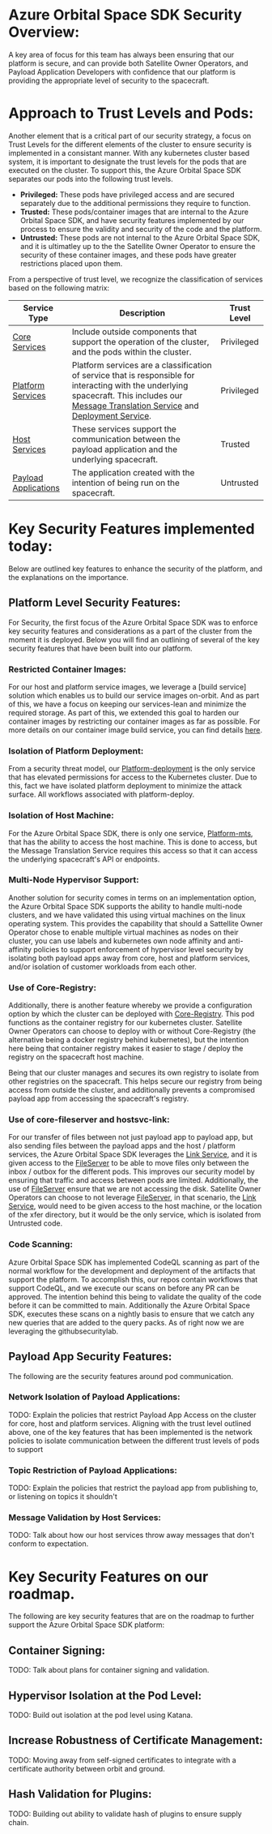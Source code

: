 # Azure Orbital Space SDK Security Overview:
A key area of focus for this team has always been ensuring that our platform is secure, and can provide both Satellite Owner Operators, and Payload Application Developers with confidence that our platform is providing the appropriate level of security to the spacecraft.  

# Approach to Trust Levels and Pods:
Another element that is a critical part of our security strategy, a focus on Trust Levels for the different elements of the cluster to ensure security is implemented in a consistant manner.  With any kubernetes cluster based system, it is important to designate the trust levels for the pods that are executed on the cluster.  To support this, the Azure Orbital Space SDK separates our pods into the following trust levels.  

- **Privileged:** These pods have privileged access and are secured separately due to the additional permissions they require to function.
- **Trusted:** These pods/container images that are internal to the Azure Orbital Space SDK, and have security features implemented by our process to ensure the validity and security of the code and the platform.
- **Untrusted:**  These pods are not internal to the Azure Orbital Space SDK, and it is ultimatley up to the the Satellite Owner Operator to ensure the security of these container images, and these pods have greater restrictions placed upon them.  

From a perspective of trust level, we recognize the classification of services based on the following matrix:

| Service Type | Description | Trust Level |
|--------------|-------------|-------------|
| [Core Services](./docs/architecture/runtime-framework/core-services/core-services.md) | Include outside components that support the operation of the cluster, and the pods within the cluster. | Privileged |
| [Platform Services](./docs/architecture/runtime-framework/platform-services/platform-services.md) | Platform services are a classification of service that is responsible for interacting with the underlying spacecraft.  This includes our [Message Translation Service](./docs/architecture/runtime-framework/platform-services/message-translation-service.md) and [Deployment Service](./docs/architecture/runtime-framework/platform-services/deployment.md). | Privileged |
| [Host Services](./docs/architecture/runtime-framework/host-services/host-services.md) | These services support the communication between the payload application and the underlying spacecraft. | Trusted |
| [Payload Applications](./docs/developer-experience/developer-experience.md) | The application created with the intention of being run on the spacecraft. | Untrusted |

# Key Security Features implemented today:
Below are outlined key features to enhance the security of the platform, and the explanations on the importance.  

## Platform Level Security Features:
For Security, the first focus of the Azure Orbital Space SDK was to enforce key security features and considerations as a part of the cluster from the moment it is deployed.  Below you will find an outlining of several of the key security features that have been built into our platform.

### Restricted Container Images:
For our host and platform service images, we leverage a [build service] solution which enables us to build our service images on-orbit.  And as part of this, we have a focus on keeping our services-lean and minimize the required storage.  As part of this, we extended this goal to harden our container images by restricting our container images as far as possible.  For more details on our container image build service, you can find details [here](./todo_build_service.md).  

### Isolation of Platform Deployment:
From a security threat model, our [Platform-deployment](./docs/architecture/runtime-framework/platform-services/deployment.md) is the only service that has elevated permissions for access to the Kubernetes cluster.  Due to this, fact we have isolated platform deployment to minimize the attack surface.  All workflows associated with platform-deploy.  

### Isolation of Host Machine:
For the Azure Orbital Space SDK, there is only one service, [Platform-mts](./docs/architecture/runtime-framework/platform-services/message-translation-service.md), that has the ability to access the host machine.  This is done to access, but the Message Translation Service requires this access so that it can access the underlying spacecraft's API or endpoints.  

### Multi-Node Hypervisor Support:
Another solution for security comes in terms on an implementation option, the Azure Orbital Space SDK supports the ability to handle multi-node clusters, and we have validated this using virtual machines on the linux operating system.  This provides the capability that should a Sattellite Owner Operator chose to enable multiple virtual machines as nodes on their cluster, you can use labels and kubernetes own node affinity and anti-affinity policies to support enforcement of hypervisor level security by isolating both payload apps away from core, host and platform services, and/or isolation of customer workloads from each other.  

### Use of Core-Registry:
Additionally, there is another feature whereby we provide a configuration option by which the cluster can be deployed with [Core-Registry](./docs/architecture/runtime-framework/core-services/registry.md).  This pod functions as the container registry for our kubernetes cluster.  Satellite Owner Operators can choose to deploy with or without Core-Registry (the alternative being a docker registry behind kubernetes), but the intention here being that container registry makes it easier to stage / deploy the registry on the spacecraft host machine.  

Being that our cluster manages and secures its own registry to isolate from other registries on the spacecraft.  This helps secure our registry from being access from outside the cluster, and additionally prevents a compromised payload app from accessing the spacecraft's registry.  

### Use of core-fileserver and hostsvc-link:
For our transfer of files between not just payload app to payload app, but also sending files between the payload apps and the host / platform services, the Azure Orbital Space SDK leverages the [Link Service](./docs/architecture/runtime-framework/host-services/link.md), and it is given access to the [FileServer](./docs/architecture/runtime-framework/core-services/fileserver.md) to be able to move files only between the inbox / outbox for the different pods.  This improves our security model by ensuring that traffic and access between pods are limited.  Additionally, the use of [FileServer](./docs/architecture/runtime-framework/core-services/fileserver.md) ensure that we are not accessing the disk.  Satellite Owner Operators can choose to not leverage [FileServer](./docs/architecture/runtime-framework/core-services/fileserver.md), in that scenario, the [Link Service](./docs/architecture/runtime-framework/host-services/link.md), would need to be given access to the host machine, or the location of the xfer directory, but it would be the only service, which is isolated from Untrusted code.  

### Code Scanning:
Azure Orbital Space SDK has implemented CodeQL scanning as part of the normal workflow for the development and deployment of the artifacts that support the platform.  To accomplish this, our repos contain workflows that support CodeQL, and we execute our scans on before any PR can be approved.  The intention behind this being to validate the quality of the code before it can be committed to main.  Additionally the Azure Orbital Space SDK, executes these scans on a nightly basis to ensure that we catch any new queries that are added to the query packs.  As of right now we are leveraging the githubsecuritylab.  

## Payload App Security Features:
The following are the security features around pod communication.  

### Network Isolation of Payload Applications:
TODO:  Explain the policies that restrict Payload App Access on the cluster for core, host and platform services.
Aligning with the trust level outlined above, one of the key features that has been implemented is the network policies to isolate communication between the different trust levels of pods to support 

### Topic Restriction of Payload Applications:
TODO:  Explain the policies that restrict the payload app from publishing to, or listening on topics it shouldn't

### Message Validation by Host Services:
TODO: Talk about how our host services throw away messages that don't conform to expectation.

# Key Security Features on our roadmap.
The following are key security features that are on the roadmap to further support the Azure Orbital Space SDK platform:

## Container Signing:
TODO: Talk about plans for container signing and validation.  

## Hypervisor Isolation at the Pod Level:
TODO: Build out isolation at the pod level using Katana.

## Increase Robustness of Certificate Management:
TODO: Moving away from self-signed certificates to integrate with a certificate authority between orbit and ground. 

## Hash Validation for Plugins: 
TODO: Building out ability to validate hash of plugins to ensure supply chain.